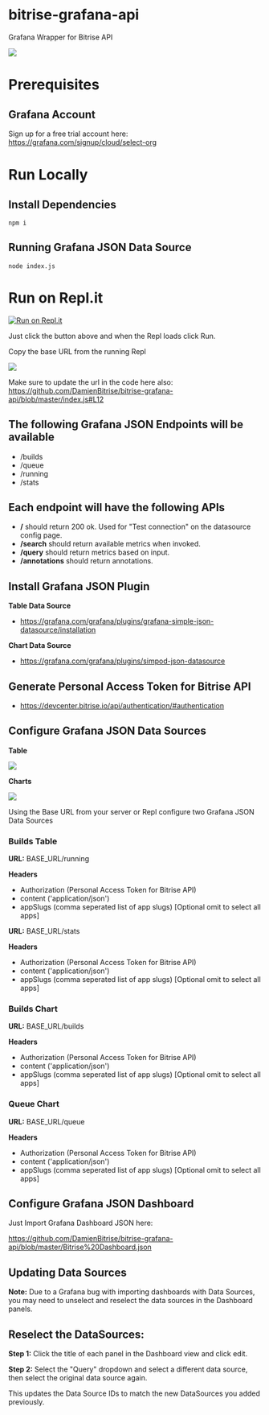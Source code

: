 # bitrise-grafana-api

Grafana Wrapper for Bitrise API

![](images/Grafana-Dashboard.png)

# Prerequisites 

## Grafana Account

Sign up for a free trial account here: https://grafana.com/signup/cloud/select-org

# Run Locally

## Install Dependencies

```npm i```

## Running Grafana JSON Data Source

```node index.js```

# Run on Repl.it

[![Run on Repl.it](https://repl.it/badge/github/DamienBitrise/bitrise-grafana-api)](https://repl.it/github/DamienBitrise/bitrise-grafana-api)

Just click the button above and when the Repl loads click Run.

Copy the base URL from the running Repl

![](images/replit-url.png)

Make sure to update the url in the code here also: https://github.com/DamienBitrise/bitrise-grafana-api/blob/master/index.js#L12

## The following Grafana JSON Endpoints will be available

- /builds
- /queue
- /running
- /stats

## Each endpoint will have the following APIs

- **/** should return 200 ok. Used for "Test connection" on the datasource config page.
- **/search** should return available metrics when invoked.
- **/query** should return metrics based on input.
- **/annotations** should return annotations.

## Install Grafana JSON Plugin

**Table Data Source**

- https://grafana.com/grafana/plugins/grafana-simple-json-datasource/installation

**Chart Data Source**

- https://grafana.com/grafana/plugins/simpod-json-datasource

## Generate Personal Access Token for Bitrise API

- https://devcenter.bitrise.io/api/authentication/#authentication

## Configure Grafana JSON Data Sources

**Table**

![](images/TableDataSource.png)

**Charts**

![](images/JSON-Plugin-Config.png)

Using the Base URL from your server or Repl configure two Grafana JSON Data Sources

### Builds Table

**URL:** BASE_URL/running

**Headers**
- Authorization (Personal Access Token for Bitrise API)
- content ('application/json')
- appSlugs (comma seperated list of app slugs) [Optional omit to select all apps]

**URL:** BASE_URL/stats

**Headers**
- Authorization (Personal Access Token for Bitrise API)
- content ('application/json')
- appSlugs (comma seperated list of app slugs) [Optional omit to select all apps]

### Builds Chart

**URL:** BASE_URL/builds

**Headers**
- Authorization (Personal Access Token for Bitrise API)
- content ('application/json')
- appSlugs (comma seperated list of app slugs) [Optional omit to select all apps]

### Queue Chart

**URL:** BASE_URL/queue

**Headers**
- Authorization (Personal Access Token for Bitrise API)
- content ('application/json')
- appSlugs (comma seperated list of app slugs) [Optional omit to select all apps]

## Configure Grafana JSON Dashboard

Just Import Grafana Dashboard JSON here:

https://github.com/DamienBitrise/bitrise-grafana-api/blob/master/Bitrise%20Dashboard.json

## Updating Data Sources

**Note:** Due to a Grafana bug with importing dashboards with Data Sources, you may need to unselect and reselect the data sources in the Dashboard panels. 

## Reselect the DataSources:

**Step 1:** Click the title of each panel in the Dashboard view and click edit. 

**Step 2:** Select the "Query" dropdown and select a different data source, then select the original data source again.

This updates the Data Source IDs to match the new DataSources you added previously.

